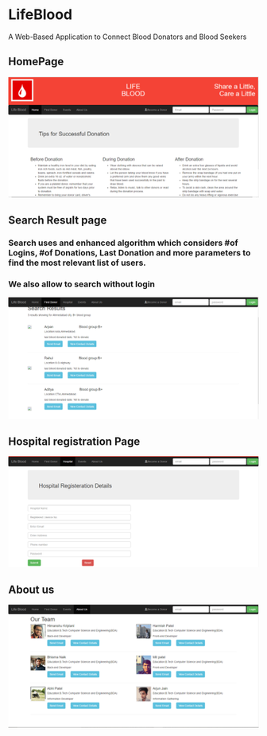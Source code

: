 # LifeBlood
A Web-Based Application to Connect Blood Donators and Blood Seekers
## HomePage
![Home](Home.PNG)
## Search Result page
### Search uses and enhanced algorithm which considers #of Logins, #of Donations, Last Donation and more parameters to find the most relevant list of users.
### We also allow to search without login 
![Search Result](search.PNG)
## Hospital registration Page
![Hospital Registration](hospitalreg.PNG)
## About us
![About US](aboutus.PNG)
